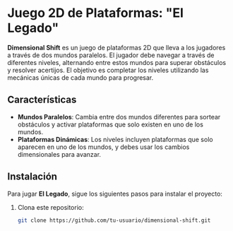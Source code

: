 # Juego 2D de Plataformas: "El Legado"

**Dimensional Shift** es un juego de plataformas 2D que lleva a los jugadores a través de dos mundos paralelos. El jugador debe navegar a través de diferentes niveles, alternando entre estos mundos para superar obstáculos y resolver acertijos. El objetivo es completar los niveles utilizando las mecánicas únicas de cada mundo para progresar.

## Características

- **Mundos Paralelos**: Cambia entre dos mundos diferentes para sortear obstáculos y activar plataformas que solo existen en uno de los mundos.
- **Plataformas Dinámicas**: Los niveles incluyen plataformas que solo aparecen en uno de los mundos, y debes usar los cambios dimensionales para avanzar.

## Instalación

Para jugar **El Legado**, sigue los siguientes pasos para instalar el proyecto:

1. Clona este repositorio:
   ```bash
   git clone https://github.com/tu-usuario/dimensional-shift.git
